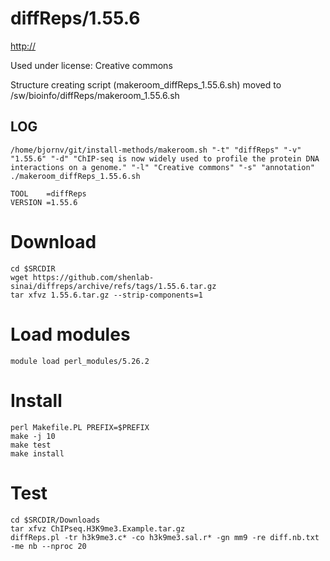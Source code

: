 diffReps/1.55.6
========================

<http://>

Used under license:
Creative commons


Structure creating script (makeroom_diffReps_1.55.6.sh) moved to /sw/bioinfo/diffReps/makeroom_1.55.6.sh

LOG
---

    /home/bjornv/git/install-methods/makeroom.sh "-t" "diffReps" "-v" "1.55.6" "-d" "ChIP-seq is now widely used to profile the protein DNA interactions on a genome." "-l" "Creative commons" "-s" "annotation"
    ./makeroom_diffReps_1.55.6.sh

    TOOL    =diffReps
    VERSION =1.55.6

# Download
    cd $SRCDIR
    wget https://github.com/shenlab-sinai/diffreps/archive/refs/tags/1.55.6.tar.gz
    tar xfvz 1.55.6.tar.gz --strip-components=1

# Load modules
    module load perl_modules/5.26.2

# Install
    perl Makefile.PL PREFIX=$PREFIX
    make -j 10
    make test
    make install

# Test
    cd $SRCDIR/Downloads
    tar xfvz ChIPseq.H3K9me3.Example.tar.gz
    diffReps.pl -tr h3k9me3.c* -co h3k9me3.sal.r* -gn mm9 -re diff.nb.txt -me nb --nproc 20

